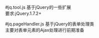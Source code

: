 #jq.tool.js
基于jQuery的一些扩展  
要求:jQuery.1.7.2+

#jq.pageHandler.js
基于jQuery的表单处理类  
主要对表单元素的Ajax处理进行前期准备